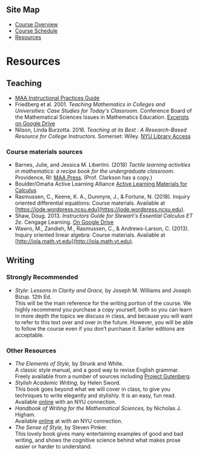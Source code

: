 ## Site Map
* [Course Overview](https://modelingsimulation.github.io/TeachingWriting2020/)
* [Course Schedule](schedule.md)
* [Resources](resources.md) 

# Resources

## Teaching
* [MAA Instructional Practices Guide](https://www.maa.org/programs-and-communities/curriculum%20resources/instructional-practices-guide)
* Friedberg et al. 2001. _Teaching Mathematics in Colleges and Universities: Case Studies for Today's Classroom_. Conference Board of the Mathematical Sciences Issues in Mathematics Education. [Excerpts on Google Drive](https://drive.google.com/open?id=10PowvDuouebK3-Yy14tKuwalU43SsTCx)
* Nilson, Linda Burzotta. 2016. _Teaching at its Best : A Research-Based Resource for College Instructors_. Somerset: Wiley. [NYU Library Access](http://bobcat.library.nyu.edu/permalink/f/1c17uag/nyu_aleph005975219)

### Course materials sources
* Barnes, Julie, and Jessica M. Libertini. (2018) _Tactile learning activities in mathematics: a recipe book for the undergraduate classroom_. Providence, RI: [MAA Press](https://bookstore.ams.org/clrm-54). (Prof. Clarkson has a copy.)
* Boulder/Omaha Active Learning Alliance [Active Learning Materials for Calculus](http://math.colorado.edu/activecalc/)
* Rasmussen, C., Keene, K. A., Dunmyre, J., & Fortune, N. (2018). Inquiry oriented differential equations: Course materials. Available at [https://iode.wordpress.ncsu.edu](https://iode.wordpress.ncsu.edu).
* Shaw, Doug. 2013. _Instructors Guide for Stewart's Essential Calculus ET 2e_. Cengage Learning. [On Google Drive](https://drive.google.com/file/d/1SgmOGsaZqava2oorS14kGDh5j95TLKfW/view?usp=sharing)
* Wawro, M., Zandieh, M., Rasmussen, C., & Andrews-Larson, C. (2013). Inquiry oriented linear algebra: Course materials. Available at [http://iola.math.vt.edu](http://iola.math.vt.edu). 

## Writing 

### Strongly Recommended
* _Style: Lessons in Clarity and Grace,_ by Joseph M. Williams and Joseph Bizup. 12th Ed.   
This will be the main reference for the writing portion of the course. We highly recommend you purchase a copy yourself, both so you can learn in more depth the topics we discuss in class, and because you will want to refer to this text over and over in the future. However, you will be able to follow the course even if you don’t purchase it. Earlier editions are acceptable. 

### Other Resources
* _The Elements of Style,_ by Strunk and White.   
A classic style manual, and a good way to revise English grammar. Freely available from a number of sources including [Project Gutenberg](http://www.gutenberg.org/ebooks/37134).
* _Stylish Academic Writing,_ by Helen Sword.   
This book goes beyond what we will cover in class, to give you techniques to write elegantly and stylishly. It is an easy, fun read. Available [online](https://getit.library.nyu.edu/go/9442159) with an NYU connection.
* _Handbook of Writing for the Mathematical Sciences,_ by Nicholas J. Higham.   
Available [online](https://epubs.siam.org/doi/book/10.1137/1.9780898719550) at with an NYU connection. 
* _The Sense of Style,_ by Steven Pinker.  
This lovely book gives many entertaining examples of good and bad writing, and shows the cognitive science behind what makes prose easier or harder to understand. 

